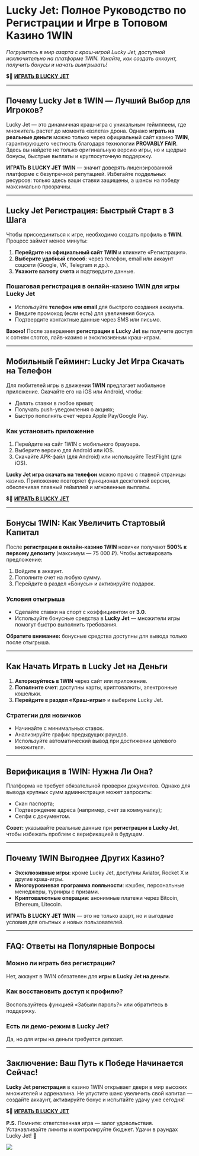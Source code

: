 # Lucky Jet: Полное Руководство по Регистрации и Игре в Топовом Казино 1WIN  
*Погрузитесь в мир азарта с краш-игрой Lucky Jet, доступной исключительно на платформе 1WIN. Узнайте, как создать аккаунт, получить бонусы и начать выигрывать!*  

💲🎰 [**ИГРАТЬ В LUCKY JET**](https://clck.ru/3FxvFf "ИГРАТЬ В LUCKY JET")

---

## Почему Lucky Jet в 1WIN — Лучший Выбор для Игроков?  
Lucky Jet — это динамичная краш-игра с уникальным геймплеем, где множитель растет до момента «взлета» дрона. Однако **играть на реальные деньги** можно только через официальный сайт казино **1WIN**, гарантирующего честность благодаря технологии **PROVABLY FAIR**. Здесь вы найдете не только оригинальную версию игры, но и щедрые бонусы, быстрые выплаты и круглосуточную поддержку.  

**ИГРАТЬ В LUCKY JET 1WIN** — значит доверять лицензированной платформе с безупречной репутацией. Избегайте поддельных ресурсов: только здесь ваши ставки защищены, а шансы на победу максимально прозрачны.  

---

## Lucky Jet Регистрация: Быстрый Старт в 3 Шага  
Чтобы присоединиться к игре, необходимо создать профиль в **1WIN**. Процесс займет менее минуты:  

1. **Перейдите на официальный сайт 1WIN** и кликните «Регистрация».  
2. **Выберите удобный способ**: через телефон, email или аккаунт соцсети (Google, VK, Telegram и др.).  
3. **Укажите валюту счета** и подтвердите данные.  

### Пошаговая регистрация в онлайн-казино 1WIN для игры Lucky Jet  
- Используйте **телефон или email** для быстрого создания аккаунта.  
- Введите промокод (если есть) для увеличения бонуса.  
- Подтвердите контактные данные через SMS или письмо.  

**Важно!** После завершения **регистрации в Lucky Jet** вы получите доступ к сотням слотов, лайв-казино и эксклюзивным краш-играм.  

---

## Мобильный Гейминг: Lucky Jet Игра Скачать на Телефон  
Для любителей игры в движении **1WIN** предлагает мобильное приложение. Скачайте его на iOS или Android, чтобы:  
- Делать ставки в любое время;  
- Получать push-уведомления о акциях;  
- Быстро пополнять счет через Apple Pay/Google Pay.  

### Как установить приложение  
1. Перейдите на сайт 1WIN с мобильного браузера.  
2. Выберите версию для Android или iOS.  
3. Скачайте APK-файл (для Android) или используйте TestFlight (для iOS).  

**Lucky Jet игра скачать на телефон** можно прямо с главной страницы казино. Приложение повторяет функционал десктопной версии, обеспечивая плавный геймплей и мгновенные выплаты.  

💲🎰 [**ИГРАТЬ В LUCKY JET**](https://clck.ru/3FxvFf "ИГРАТЬ В LUCKY JET")

---

## Бонусы 1WIN: Как Увеличить Стартовый Капитал  
После **регистрации в онлайн-казино 1WIN** новички получают **500% к первому депозиту** (максимум — 75 000 ₽). Чтобы активировать предложение:  
1. Войдите в аккаунт.  
2. Пополните счет на любую сумму.  
3. Перейдите в раздел «Бонусы» и активируйте подарок.  

### Условия отыгрыша  
- Сделайте ставки на спорт с коэффициентом от **3.0**.  
- Используйте бонусные средства в **Lucky Jet** — множители игры помогут быстро выполнить требования.  

**Обратите внимание:** бонусные средства доступны для вывода только после отыгрыша.  

---

## Как Начать Играть в Lucky Jet на Деньги  
1. **Авторизуйтесь в 1WIN** через сайт или приложение.  
2. **Пополните счет**: доступны карты, криптовалюты, электронные кошельки.  
3. **Перейдите в раздел «Краш-игры»** и выберите Lucky Jet.  

### Стратегии для новичков  
- Начинайте с минимальных ставок.  
- Анализируйте график предыдущих раундов.  
- Используйте автоматический вывод при достижении целевого множителя.  

---

## Верификация в 1WIN: Нужна Ли Она?  
Платформа не требует обязательной проверки документов. Однако для вывода крупных сумм администрация может запросить:  
- Скан паспорта;  
- Подтверждение адреса (например, счет за коммуналку);  
- Селфи с документом.  

**Совет:** указывайте реальные данные при **регистрации в Lucky Jet**, чтобы избежать проблем с верификацией в будущем.  

---

## Почему 1WIN Выгоднее Других Казино?  
- **Эксклюзивные игры**: кроме Lucky Jet, доступны Aviator, Rocket X и другие краш-игры.  
- **Многоуровневая программа лояльности**: кэшбек, персональные менеджеры, турниры с призами.  
- **Криптовалютные операции**: анонимные платежи через Bitcoin, Ethereum, Litecoin.  

**ИГРАТЬ В LUCKY JET 1WIN** — это не только азарт, но и выгодные условия для опытных и новых пользователей.  

---

## FAQ: Ответы на Популярные Вопросы  
### Можно ли играть без регистрации?  
Нет, аккаунт в 1WIN обязателен для **игры в Lucky Jet на деньги**.  

### Как восстановить доступ к профилю?  
Воспользуйтесь функцией «Забыли пароль?» или обратитесь в поддержку.  

### Есть ли демо-режим в Lucky Jet?  
Да, но для игры на деньги требуется депозит.  

---

## Заключение: Ваш Путь к Победе Начинается Сейчас!  
**Lucky Jet регистрация** в казино 1WIN открывает двери в мир высоких множителей и адреналина. Не упустите шанс увеличить свой капитал — создайте аккаунт, активируйте бонус и испытайте удачу уже сегодня!  

💲🎰 [**ИГРАТЬ В LUCKY JET**](https://clck.ru/3FxvFf "ИГРАТЬ В LUCKY JET")

**P.S.** Помните: ответственная игра — залог удовольствия. Устанавливайте лимиты и контролируйте бюджет. Удачи в раундах Lucky Jet! 🚀  

[![](https://i.ibb.co/stvjx4d/Lucky-Jet.jpg)](https://clck.ru/3FxvFf)
